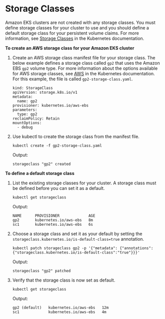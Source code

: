 # Storage Classes<a name="storage-classes"></a>

Amazon EKS clusters are not created with any storage classes\. You must define storage classes for your cluster to use and you should define a default storage class for your persistent volume claims\. For more information, see [Storage Classes](https://kubernetes.io/docs/concepts/storage/storage-classes) in the Kubernetes documentation\.

**To create an AWS storage class for your Amazon EKS cluster**

1. Create an AWS storage class manifest file for your storage class\. The below example defines a storage class called `gp2` that uses the Amazon EBS `gp2` volume type\. For more information about the options available for AWS storage classes, see [AWS](https://kubernetes.io/docs/concepts/storage/storage-classes/#aws) in the Kubernetes documentation\. For this example, the file is called `gp2-storage-class.yaml`\.

   ```
   kind: StorageClass
   apiVersion: storage.k8s.io/v1
   metadata:
     name: gp2
   provisioner: kubernetes.io/aws-ebs
   parameters:
     type: gp2
   reclaimPolicy: Retain
   mountOptions:
     - debug
   ```

1. Use kubectl to create the storage class from the manifest file\.

   ```
   kubectl create -f gp2-storage-class.yaml
   ```

   Output:

   ```
   storageclass "gp2" created
   ```

**To define a default storage class**

1. List the existing storage classes for your cluster\. A storage class must be defined before you can set it as a default\.

   ```
   kubectl get storageclass
   ```

   Output:

   ```
   NAME      PROVISIONER             AGE
   gp2       kubernetes.io/aws-ebs   8m
   sc1       kubernetes.io/aws-ebs   6s
   ```

1. Choose a storage class and set it as your default by setting the `storageclass.kubernetes.io/is-default-class=true` annotation\.

   ```
   kubectl patch storageclass gp2 -p '{"metadata": {"annotations":{"storageclass.kubernetes.io/is-default-class":"true"}}}'
   ```

   Output:

   ```
   storageclass "gp2" patched
   ```

1. Verify that the storage class is now set as default\.

   ```
   kubectl get storageclass
   ```

   Output:

   ```
   gp2 (default)   kubernetes.io/aws-ebs   12m
   sc1             kubernetes.io/aws-ebs   4m
   ```